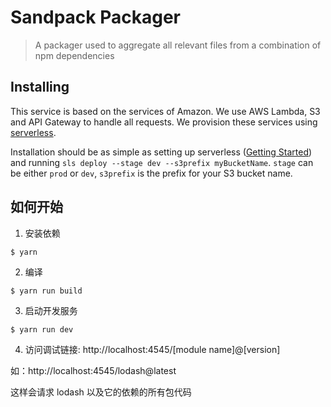 # Sandpack Packager

> A packager used to aggregate all relevant files from a combination of npm dependencies

## Installing

This service is based on the services of Amazon. We use AWS Lambda, S3 and API Gateway to handle all requests. We provision these services using [serverless](https://serverless.com/).

Installation should be as simple as setting up serverless ([Getting Started](https://serverless.com/framework/docs/getting-started/)) and running `sls deploy --stage dev --s3prefix myBucketName`. `stage` can be either `prod` or `dev`, `s3prefix` is the prefix for your S3 bucket name.


## 如何开始

1. 安装依赖

```
$ yarn
```

2. 编译

```
$ yarn run build
```

3. 启动开发服务

```
$ yarn run dev
```

4. 访问调试链接: http://localhost:4545/[module name]@[version]

如：http://localhost:4545/lodash@latest

这样会请求 lodash 以及它的依赖的所有包代码
